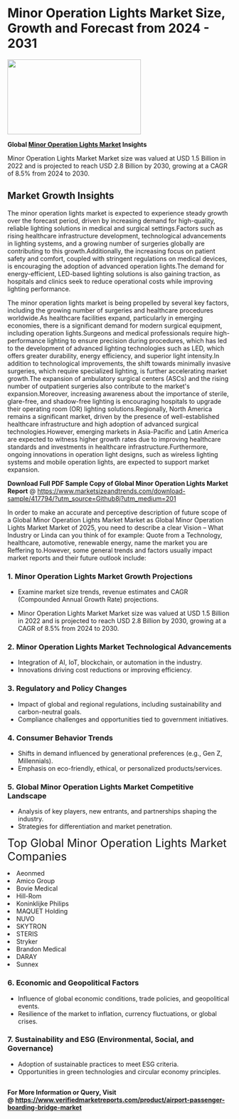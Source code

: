 <H1>Minor Operation Lights Market Size, Growth and Forecast from 2024 - 2031</H1><img class="aligncenter size-medium wp-image-584254" src="https://thirdeyenews.in/wp-content/uploads/2024/09/Global-Market-Research-300x168.jpeg" alt="" width="300" height="168" /><p><strong>Global&nbsp;<a href="https://www.marketsizeandtrends.com/download-sample/417794/?utm_source=Github8j?utm_medium=201">Minor Operation Lights Market</a> Insights</strong></p><p>Minor Operation Lights Market Market size was valued at USD 1.5 Billion in 2022 and is projected to reach USD 2.8 Billion by 2030, growing at a CAGR of 8.5% from 2024 to 2030.</p><p><h2>Market Growth Insights</h2> <p>The minor operation lights market is expected to experience steady growth over the forecast period, driven by increasing demand for high-quality, reliable lighting solutions in medical and surgical settings.Factors such as rising healthcare infrastructure development, technological advancements in lighting systems, and a growing number of surgeries globally are contributing to this growth.Additionally, the increasing focus on patient safety and comfort, coupled with stringent regulations on medical devices, is encouraging the adoption of advanced operation lights.The demand for energy-efficient, LED-based lighting solutions is also gaining traction, as hospitals and clinics seek to reduce operational costs while improving lighting performance.</p> <p>The minor operation lights market is being propelled by several key factors, including the growing number of surgeries and healthcare procedures worldwide.As healthcare facilities expand, particularly in emerging economies, there is a significant demand for modern surgical equipment, including operation lights.Surgeons and medical professionals require high-performance lighting to ensure precision during procedures, which has led to the development of advanced lighting technologies such as LED, which offers greater durability, energy efficiency, and superior light intensity.In addition to technological improvements, the shift towards minimally invasive surgeries, which require specialized lighting, is further accelerating market growth.The expansion of ambulatory surgical centers (ASCs) and the rising number of outpatient surgeries also contribute to the market's expansion.Moreover, increasing awareness about the importance of sterile, glare-free, and shadow-free lighting is encouraging hospitals to upgrade their operating room (OR) lighting solutions.Regionally, North America remains a significant market, driven by the presence of well-established healthcare infrastructure and high adoption of advanced surgical technologies.However, emerging markets in Asia-Pacific and Latin America are expected to witness higher growth rates due to improving healthcare standards and investments in healthcare infrastructure.Furthermore, ongoing innovations in operation light designs, such as wireless lighting systems and mobile operation lights, are expected to support market expansion.</p> <p><span class=""><strong>Download Full PDF Sample Copy of Global Minor Operation Lights Market Report</strong> @ <a href="https://www.marketsizeandtrends.com/download-sample/417794/?utm_source=Github8j?utm_medium=201" target="_blank">https://www.marketsizeandtrends.com/download-sample/417794/?utm_source=Github8j?utm_medium=201</a></span></p><p>In order to make an accurate and perceptive description of future scope of a Global&nbsp;Minor Operation Lights Market Market as Global&nbsp;Minor Operation Lights Market Market of 2025, you need to describe a clear Vision &ndash; What Industry or Linda can you think of for example: Quote from a Technology, healthcare, automotive, renewable energy, name the market you are Reffering to.However, some general trends and factors usually impact market reports and their future outlook include:</p><h3>1.&nbsp;<strong>Minor Operation Lights Market Growth Projections</strong></h3><ul><li>Examine market size trends, revenue estimates and CAGR (Compounded Annual Growth Rate) projections.</li><li><p>Minor Operation Lights Market Market size was valued at USD 1.5 Billion in 2022 and is projected to reach USD 2.8 Billion by 2030, growing at a CAGR of 8.5% from 2024 to 2030.</p></li></ul><h3>2.&nbsp;<strong>Minor Operation Lights Market Technological Advancements</strong></h3><ul><li>Integration of AI, IoT, blockchain, or automation in the industry.</li><li>Innovations driving cost reductions or improving efficiency.</li></ul><h3>3.&nbsp;<strong>Regulatory and Policy Changes</strong></h3><ul><li>Impact of global and regional regulations, including sustainability and carbon-neutral goals.</li><li>Compliance challenges and opportunities tied to government initiatives.</li></ul><h3>4.&nbsp;<strong>Consumer Behavior Trends</strong></h3><ul><li>Shifts in demand influenced by generational preferences (e.g., Gen Z, Millennials).</li><li>Emphasis on eco-friendly, ethical, or personalized products/services.</li></ul><h3>5.&nbsp;<strong>Global Minor Operation Lights Market Competitive Landscape</strong></h3><ul><li>Analysis of key players, new entrants, and partnerships shaping the industry.</li><li>Strategies for differentiation and market penetration.</li></ul><p data-pm-slice="1 1 []"><span style="color: inherit; font-family: inherit; font-size: 25px;">Top Global Minor Operation Lights Market Companies</span></p><div class="" data-test-id=""><p><li>Aeonmed</li><li> Amico Group</li><li> Bovie Medical</li><li> Hill-Rom</li><li> Koninklijke Philips</li><li> MAQUET Holding</li><li> NUVO</li><li> SKYTRON</li><li> STERIS</li><li> Stryker</li><li> Brandon Medical</li><li> DARAY</li><li> Sunnex</li></p></div><h3>6.&nbsp;<strong>Economic and Geopolitical Factors</strong></h3><ul><li>Influence of global economic conditions, trade policies, and geopolitical events.</li><li>Resilience of the market to inflation, currency fluctuations, or global crises.</li></ul><h3>7.&nbsp;<strong>Sustainability and ESG (Environmental, Social, and Governance)</strong></h3><ul><li>Adoption of sustainable practices to meet ESG criteria.</li><li>Opportunities in green technologies and circular economy principles.</li></ul><h2><strong style="font-size: 14px;">For More Information or Query, Visit @&nbsp;</strong><a style="background-color: #ffffff; font-size: 14px;" href="https://www.marketsizeandtrends.com/report/minor-operation-lights-market/" target="_blank">https://www.verifiedmarketreports.com/product/airport-passenger-boarding-bridge-market</a></h2>